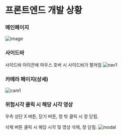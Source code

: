 <h1>프론트엔드 개발 상황</h1>

<h3>메인페이지</h3>
<img alt="image" src="https://github.com/sideproject-sku/front/assets/80367621/cd06ca86-4783-4b5b-a988-d3f1175cd60f">

<h3>사이드바</h3>
<span>사이드바 아이콘에 마우스 호버 시 사이드바가 펼쳐짐</span>
<img alt="nav1" src="https://github.com/sideproject-sku/front/assets/80367621/fcc98ba6-3490-4d6e-b338-e05a11e455c2">

<h3>카메라 페이지(상세)</h3>
<img alt="cam1" src="https://github.com/sideproject-sku/front/assets/80367621/b8bf6473-eead-49b5-9420-5e2b5025770c">

<h3>위험시각 클릭 시 해당 시각 영상</h3>
<span>우측 상단 X 버튼, 닫기 버튼, 창 밖 클릭 시 창 닫힘.</span>
<p></p>
<span>삭제 버튼 클릭 시 해당 시각 및 영상 삭제, 창 닫힘.</span>
<img alt="modal" src="https://github.com/sideproject-sku/front/assets/80367621/f148f829-2254-41e8-868b-2b9adcb58537">
